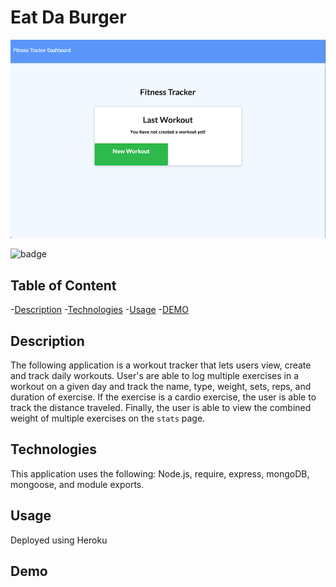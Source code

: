 # Eat Da Burger
![fitness tracker](public/img/fitnesstracker.png)

![badge](https://img.shields.io/badge/License-None-blue.svg)

  ## Table of Content
  -[Description](#description)
  -[Technologies](#technologies)
  -[Usage](#usage)
  -[DEMO](#demo)

## Description
The following application is a workout tracker that lets users view, create and track daily workouts. User's are able to log multiple exercises in a workout on a given day and track the name, type, weight, sets, reps, and duration of exercise. If the exercise is a cardio exercise, the user is able to track the distance traveled. Finally, the user is able to view the combined weight of multiple exercises on the `stats` page.

## Technologies
This application uses the following: Node.js, require, express, mongoDB, mongoose, and module exports.

## Usage
Deployed using Heroku

## Demo


